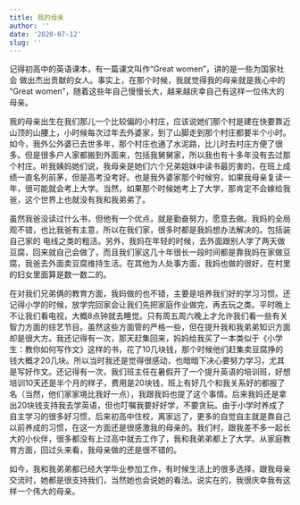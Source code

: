 ```yaml
---
title: 我的母亲
author: ''
date: '2020-07-12'
slug: ''
---
```

记得初高中的英语课本，有一篇课文叫作“Great women”，讲的是一些为国家社会
做出杰出贡献的女人。事实上，在那个时候，我就觉得我的母亲就是我心中的
“Great women”，随着这些年自己慢慢长大，越来越庆幸自己有这样一位伟大的母亲。

我的母亲出生在我们那儿一个比较偏的小村庄，应该说她们那个村是建在快要靠近山顶的山腰上，小时候每次过年去外婆家，到了山脚走到那个村庄都要半个小时。如今，我外公外婆已去世多年，那个村庄也通了水泥路，比儿时去村庄方便了很多。但是很多户人家都搬到外面来，包括我舅舅家，所以我也有十多年没有去过那个村庄。听我姨妈她们说，我母亲是她们六个兄弟姐妹中读书最厉害的，在班上成绩一直名列前茅，但是高考没考好。也是我外婆家那个时候穷，如果我母亲复读一年，很可能就会考上大学。当然，如果那个时候她考上了大学，那肯定不会嫁给我爸，这个世界上也就没有我和我弟弟了。

虽然我爸没读过什么书，但他有一个优点，就是勤奋努力，愿意去做。我妈的全局观不错，也比我爸有主意，所以在我们家，很多时都是我妈想办法解决的。包括装自己家的
电线之类的粗活。另外，我妈在年轻的时候，去外面跟别人学了两天做豆腐，回来就自己会做了，而且我们家这几十年很长一段时间都是靠我妈在家做豆腐，我爸去外面卖豆腐维持生活。在其他为人处事方面，我妈也做的很好，在村里的妇女里面算是数一数二的。

在对我们兄弟俩的教育方面，我妈做的也不错，主要是培养我们好的学习习惯。还记得小学的时候，放学完回家会让我们先把家庭作业做完，再去玩之类。平时晚上不让我们看电视，大概8点钟就去睡觉。只有周五周六晚上才允许我们看一些有关智力方面的综艺节目。虽然这些方面管的严格一些，但在提升我和我弟弟知识方面却是很大方。我还记得有一次，那天赶集回来，妈妈给我买了一本类似于《小学生：教你如何写作文》这样的书，花了10几块钱，那个时候他们赶集卖豆腐挣的钱大概才20几块。所以当时我还是觉得很感动，也暗暗下决心要努力学习，尤其是写好作文。还记得有一次，我们班主任在暑假开了一个提升英语的培训班，好想培训10天还是半个月的样子，费用是20块钱，班上有好几个和我关系好的都报了名（当然，他们家家境比我好一点），我跟我妈也提了这个事情。后来我妈还是拿出20块钱支持我去学英语，但也叮嘱我要好好学，不要贪玩。由于小学时养成了自主学习的很多好习惯，后来初高中住校，离家远了，更多的自觉自主就是靠自己以前养成的习惯，在这一方面还是很感激我的母亲的。我们村，跟我差不多一起长大的小伙伴，很多都没有上过高中就去工作了，我和我弟弟都上了大学。从家庭教育方面，回过头来看，我母亲做的还是很不错的。

如今，我和我弟弟都已经大学毕业参加工作，有时候生活上的很多选择，跟我母亲交流时，她都是很支持我们，当然她也会说她的看法。说实在的，我很庆幸我有这样一个伟大的母亲。




